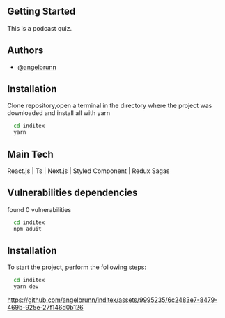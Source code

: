 ## Getting Started

This is a podcast quiz.

## Authors

- [@angelbrunn](https://www.github.com/angelbrunn)


## Installation

Clone repository,open a terminal in the directory where the project was downloaded and
install all with yarn

```bash
  cd inditex
  yarn
```

## Main Tech

React.js | Ts | Next.js | Styled Component | Redux Sagas

## Vulnerabilities dependencies

found 0 vulnerabilities

```bash
  cd inditex
  npm aduit
```
## Installation

To start the project, perform the following steps:

```bash
  cd inditex
  yarn dev
```




https://github.com/angelbrunn/inditex/assets/9995235/6c2483e7-8479-469b-925e-27f146d0b126


